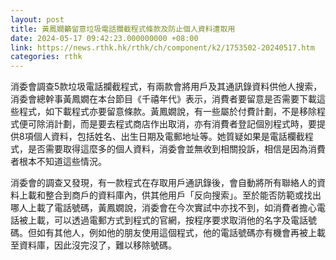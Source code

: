 ```yaml
---
layout: post
title: 黃鳳嫺籲留意垃圾電話攔截程式條款及防止個人資料遭取用
date: 2024-05-17 09:42:23.000000000 +08:00
link: https://news.rthk.hk/rthk/ch/component/k2/1753502-20240517.htm
categories: rthk
---
```


消委會調查5款垃圾電話攔截程式，有兩款會將用戶及其通訊錄資料供他人搜索，消委會總幹事黃鳳嫺在本台節目《千禧年代》表示，消費者要留意是否需要下載這些程式，如下載程式亦要留意條款。黃鳳嫺說，有一些屬於付費計劃，不是移除程式便可除消計劃，而是要去程式商店作出取消，亦有消費者登記個別程式時，要提供8項個人資料，包括姓名、出生日期及電郵地址等。她質疑如果是電話欄截程式，是否需要取得這麼多的個人資料，消委會並無收到相關投訴，相信是因為消費者根本不知道這些情況。

消委會的調查又發現，有一款程式在存取用戶通訊錄後，會自動將所有聯絡人的資料上載和整合到商戶的資料庫內，供其他用戶「反向搜索」。至於能否防範或找出哪人上載了電話號碼，黃鳳嫺說，消委會在今次實試中亦找不到，如消費者擔心電話被上載，可以透過電郵方式到程式的官網，按程序要求取消他的名字及電話號碼。但如有其他人，例如他的朋友使用這個程式，他的電話號碼亦有機會再被上載至資料庫，因此沒完沒了，難以移除號碼。
